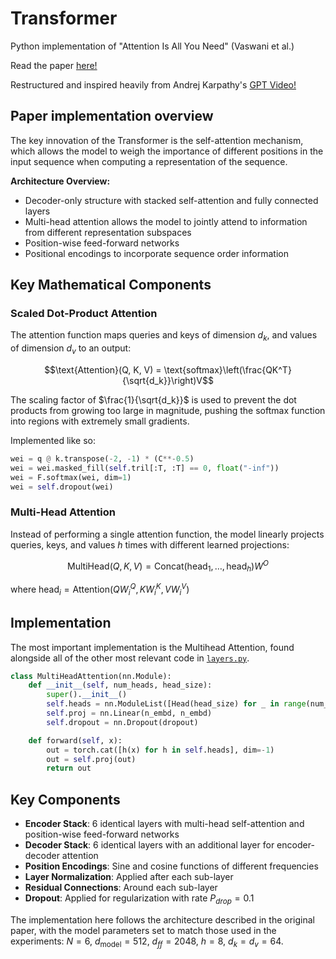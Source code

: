 # Transformer

Python implementation of "Attention Is All You Need" (Vaswani et al.)

Read the paper [here!](https://arxiv.org/abs/1706.03762)

Restructured and inspired heavily from Andrej Karpathy's [GPT Video!](https://www.youtube.com/watch?v=kCc8FmEb1nY&t=6424s)

## Paper implementation overview

The key innovation of the Transformer is the self-attention mechanism, which allows the model to weigh the importance of different positions in the input sequence when computing a representation of the sequence.

**Architecture Overview:**
- Decoder-only structure with stacked self-attention and fully connected layers
- Multi-head attention allows the model to jointly attend to information from different representation subspaces
- Position-wise feed-forward networks
- Positional encodings to incorporate sequence order information

## Key Mathematical Components

### Scaled Dot-Product Attention

The attention function maps queries and keys of dimension $d_k$, and values of dimension $d_v$ to an output:

$$\text{Attention}(Q, K, V) = \text{softmax}\left(\frac{QK^T}{\sqrt{d_k}}\right)V$$

The scaling factor of $\frac{1}{\sqrt{d_k}}$ is used to prevent the dot products from growing too large in magnitude, pushing the softmax function into regions with extremely small gradients.

Implemented like so:
```Python
wei = q @ k.transpose(-2, -1) * (C**-0.5)
wei = wei.masked_fill(self.tril[:T, :T] == 0, float("-inf"))
wei = F.softmax(wei, dim=1)
wei = self.dropout(wei)
```

### Multi-Head Attention

Instead of performing a single attention function, the model linearly projects queries, keys, and values $h$ times with different learned projections:

$$\text{MultiHead}(Q, K, V) = \text{Concat}(\text{head}_1, \ldots, \text{head}_h)W^O$$

where $\text{head}_i = \text{Attention}(QW_i^Q, KW_i^K, VW_i^V)$


## Implementation

The most important implementation is the Multihead Attention, found alongside all of the other most relevant code in [`layers.py`](https://github.com/RollingRo11/attention-is-all-you-need/blob/main/layers.py).

```python
class MultiHeadAttention(nn.Module):
    def __init__(self, num_heads, head_size):
        super().__init__()
        self.heads = nn.ModuleList([Head(head_size) for _ in range(num_heads)])
        self.proj = nn.Linear(n_embd, n_embd)
        self.dropout = nn.Dropout(dropout)

    def forward(self, x):
        out = torch.cat([h(x) for h in self.heads], dim=-1)
        out = self.proj(out)
        return out
```



## Key Components

- **Encoder Stack**: 6 identical layers with multi-head self-attention and position-wise feed-forward networks
- **Decoder Stack**: 6 identical layers with an additional layer for encoder-decoder attention
- **Position Encodings**: Sine and cosine functions of different frequencies
- **Layer Normalization**: Applied after each sub-layer
- **Residual Connections**: Around each sub-layer
- **Dropout**: Applied for regularization with rate $P_{drop} = 0.1$

The implementation here follows the architecture described in the original paper, with the model parameters set to match those used in the experiments: $N = 6$, $d_{\text{model}} = 512$, $d_{ff} = 2048$, $h = 8$, $d_k = d_v = 64$.
